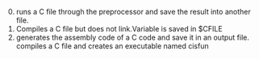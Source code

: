 0. runs a C file through the preprocessor and save the result into another file.
1. Compiles a C file but does not link.Variable is saved in $CFILE
1. generates the assembly code of a C code and save it in an output file.
compiles a C file and creates an executable named cisfun
